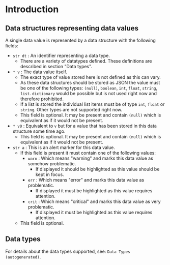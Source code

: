 # Introduction

## Data structures representing data values

A single data value is represented by a data structure with the following fields:

* `str dt` : An identifier representing a data type.
	* There are a variety of datatypes defined. These definitions are described in section "Data types".
* `* v` : The data value itself.
	* The exact type of value stored here is not defined as this can vary.
	* As these data structures should be stored as JSON the value must be one of the following types: `(null)`, `boolean`, `int`, `float`, `string`, `list`. `dictionary` would be possible but is not used right now and therefore prohibited.
	* If a list is stored the individual list items must be of type `int`, `float` or `string`. Other types are not supported right now.
	* This field is optional. It may be present and contain `(null)` which is equivalent as if it would not be present.
* `* v0` : Equivalent to `v` but for a value that has been stored in this data structure some time ago.
	* This field is optional. It may be present and contain `(null)` which is equivalent as if it would not be present.
* `str a` : This is an alert marker for this data value.
	* If this field is present it must contain one of the following values:
		* `warn` : Which means "warning" and marks this data value as somehow problematic.
			* If displayed it should be highlighted as this value should be kept in focus.
		* `err` : Which means "error" and marks this data value as problematic.
			* If displayed it must be highlighted as this value requires attention.
		* `crit` : Which means "critical" and marks this data value as very problematic.
			* If displayed it must be highlighted as this value requires attention.
	* This field is optional.

## Data types

For details about the data types supported, see: `Data Types (autogenerated)`.











